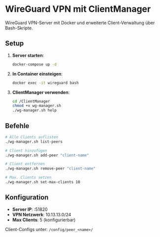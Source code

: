 # WireGuard VPN mit ClientManager

WireGuard VPN-Server mit Docker und erweiterte Client-Verwaltung über Bash-Skripte.

## Setup

1. **Server starten**:
   ```bash
   docker-compose up -d
   ```

2. **In Container einsteigen**:
   ```bash
   docker exec -it wireguard bash
   ```

3. **ClientManager verwenden**:
   ```bash
   cd /ClientManager
   chmod +x wg-manager.sh
   ./wg-manager.sh help
   ```

## Befehle

```bash
# Alle Clients auflisten
./wg-manager.sh list-peers

# Client hinzufügen
./wg-manager.sh add-peer "client-name"

# Client entfernen
./wg-manager.sh remove-peer "client-name"

# Max. Clients setzen
./wg-manager.sh set-max-clients 10
```

## Konfiguration

- **Server IP**: <yourip>:51820
- **VPN Netzwerk**: 10.13.13.0/24
- **Max Clients**: 5 (konfigurierbar)

Client-Configs unter: `/config/peer_<name>/`
